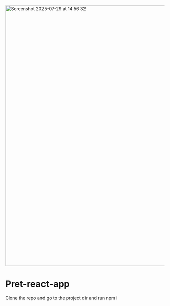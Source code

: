 <img width="1512" height="821" alt="Screenshot 2025-07-29 at 14 56 32" src="https://github.com/user-attachments/assets/19cd189c-e403-4b44-83af-305293d97b16" />

# Pret-react-app

Clone the repo and go to the project dir and run npm i
